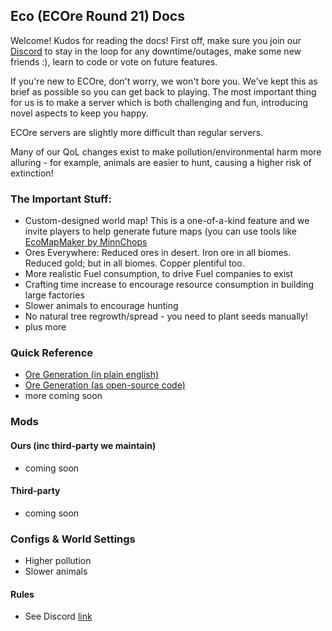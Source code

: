 ## Eco (ECOre Round 21) Docs

Welcome! Kudos for reading the docs! First off, make sure you join our [Discord](https://discord.gg/QtyRqMce3j) to stay in the loop for any downtime/outages, make some new friends :), learn to code or vote on future features.

If you're new to ECOre, don't worry, we won't bore you. We've kept this as brief as possible so you can get back to playing. The most important thing for us is to make a server which is both challenging and fun, introducing novel aspects to keep you happy.

ECOre servers are slightly more difficult than regular servers.

Many of our QoL changes exist to make pollution/environmental harm more alluring - for example, animals are easier to hunt, causing a higher risk of extinction!

### The Important Stuff:
- Custom-designed world map! This is a one-of-a-kind feature and we invite players to help generate future maps (you can use tools like [EcoMapMaker by MinnChops](https://ecomapmaker.app)
- Ores Everywhere: Reduced ores in desert. Iron ore in all biomes. Reduced gold; but in all biomes. Copper plentiful too.
- More realistic Fuel consumption, to drive Fuel companies to exist
- Crafting time increase to encourage resource consumption in building large factories
- Slower animals to encourage hunting
- No natural tree regrowth/spread - you need to plant seeds manually!
- plus more

### Quick Reference
- [Ore Generation (in plain english)](/docs/eco/oregen)
- [Ore Generation (as open-source code)](/docs/eco/oregen.eco)
- more coming soon

### Mods
#### Ours (inc third-party we maintain)
- coming soon

#### Third-party
- coming soon

### Configs & World Settings
- Higher pollution
- Slower animals

#### Rules
- See Discord [link](https://discord.gg/QtyRqMce3j)
